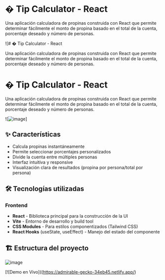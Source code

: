 # � Tip Calculator - React

Una aplicación calculadora de propinas construida con React que permite determinar fácilmente el monto de propina basado en el total de la cuenta, porcentaje deseado y número de personas.

![# � Tip Calculator - React

Una aplicación calculadora de propinas construida con React que permite determinar fácilmente el monto de propina basado en el total de la cuenta, porcentaje deseado y número de personas.

# � Tip Calculator - React

Una aplicación calculadora de propinas construida con React que permite determinar fácilmente el monto de propina basado en el total de la cuenta, porcentaje deseado y número de personas.

![![image](https://github.com/user-attachments/assets/94f9947f-06ae-46eb-b030-b807c82cd93f)]

## ✨ Características

- Calcula propinas instantáneamente
- Permite seleccionar porcentajes personalizados
- Divide la cuenta entre múltiples personas
- Interfaz intuitiva y responsive
- Visualización clara de resultados (propina por persona/total por persona)

## 🛠 Tecnologías utilizadas

### Frontend
- **React** - Biblioteca principal para la construcción de la UI
- **Vite** - Entorno de desarrollo y build tool
- **CSS Modules** - Para estilos componentizados (Tailwind CSS)
- **React Hooks** (useState, useEffect) - Manejo del estado del componente

## 🏗️ Estructura del proyecto 
![image](https://github.com/user-attachments/assets/955b19ea-0e0a-4232-8e24-4d6af5814e46)

[![Demo en Vivo]((https://admirable-gecko-34eb45.netlify.app/)





